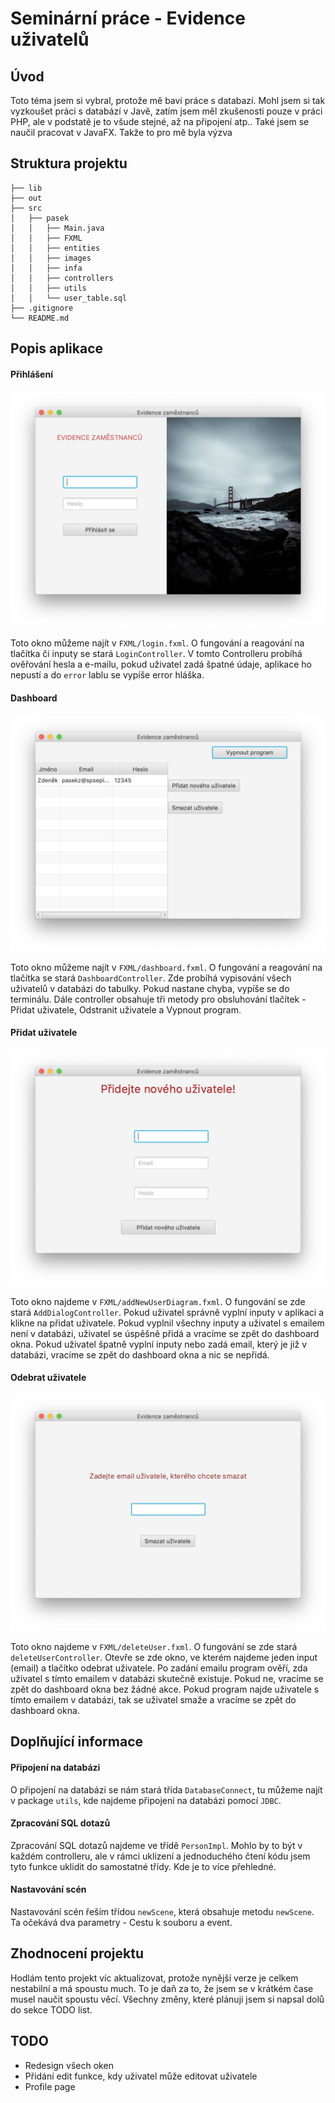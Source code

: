 # Seminární práce - Evidence uživatelů

## Úvod
Toto téma jsem si vybral, protože mě baví práce s databazí. Mohl jsem si tak vyzkoušet práci s databází v Javě, zatím jsem měl zkušenosti pouze v práci PHP, ale v podstatě je to všude stejné, až na připojení atp.. Také jsem se naučil pracovat v JavaFX. Takže to pro mě byla výzva

## Struktura projektu

    ├── lib                           
    ├── out                             
    ├── src                            
    │   ├── pasek                       
    │   │   ├── Main.java             
    │   │   ├── FXML                   
    │   │   ├── entities               
    │   │   ├── images                  
    │   │   ├── infa                    
    │   │   ├── controllers             
    │   │   ├── utils                     
    │   │   └── user_table.sql 
    ├── .gitignore                 
    └── README.md
    
    
## Popis aplikace

#### Přihlášení
![Alt text](applikace-obrazky/login.png "Přihlašovací okno")

Toto okno můžeme najít v `FXML/login.fxml`. O fungování a reagování na tlačítka či inputy se stará `LoginController`. V tomto Controlleru probíhá ověřování hesla a e-mailu, pokud uživatel zadá špatné údaje, aplikace ho nepustí a do `error` lablu se vypíše error hláška.

#### Dashboard
![Alt text](applikace-obrazky/dashboard.png "Dashboard okno")

Toto okno můžeme najít v `FXML/dashboard.fxml`. O fungování a reagování na tlačítka se stará `DashboardController`. Zde probíhá vypisování všech uživatelů v databázi do tabulky. Pokud nastane chyba, vypíše se do terminálu. Dále controller obsahuje tři metody pro obsluhování tlačítek - Přidat uživatele, Odstranit uživatele a Vypnout program.

#### Přidat uživatele
![Alt text](applikace-obrazky/novy_uzivatel.png "Přidat uživatele okno")

Toto okno najdeme v `FXML/addNewUserDiagram.fxml`. O fungování se zde stará `AddDialogController`. Pokud uživatel správně vyplní inputy v aplikaci a klikne na přidat uživatele. Pokud vyplnil všechny inputy a uživatel s emailem není v databázi, uživatel se úspěšně přidá a vracíme se zpět do dashboard okna. Pokud uživatel špatně vyplní inputy nebo zadá email, který je již v databázi, vracíme se zpět do dashboard okna a nic se nepřidá.

#### Odebrat uživatele
![Alt text](applikace-obrazky/smazat_uzivatele.png "Přidat uživatele okno")

Toto okno najdeme v `FXML/deleteUser.fxml`. O fungování se zde stará `deleteUserController`. Otevře se zde okno, ve kterém najdeme jeden input (email) a tlačítko odebrat uživatele. Po zadání emailu program ověří, zda uživatel s tímto emailem v databázi skutečně existuje. Pokud ne, vracíme se zpět do dashboard okna bez žádné akce. Pokud program najde uživatele s tímto emailem v databázi, tak se uživatel smaže a vracíme se zpět do dashboard okna.

## Doplňující informace

#### Připojení na databázi
O připojení na databázi se nám stará třída `DatabaseConnect`, tu můžeme najít v package `utils`, kde najdeme připojení na databázi pomocí `JDBC`. 

#### Zpracování SQL dotazů
Zpracování SQL dotazů najdeme ve třídě `PersonImpl`. Mohlo by to být v každém controlleru, ale v rámci uklizení a jednoduchého čtení kódu jsem tyto funkce uklidit do samostatné třídy. Kde je to více přehledné.

#### Nastavování scén
Nastavování scén řeším třídou `newScene`, která obsahuje metodu `newScene`. Ta očekává dva parametry - Cestu k souboru a event.
    
## Zhodnocení projektu
Hodlám tento projekt víc aktualizovat, protože nynější verze je celkem nestabilní a má spoustu much. To je daň za to, že jsem se v krátkém čase musel naučit spoustu věcí. Všechny změny, které plánuji jsem si napsal dolů do sekce TODO list.


## TODO
- Redesign všech oken
- Přidání edit funkce, kdy uživatel může editovat uživatele
- Profile page
